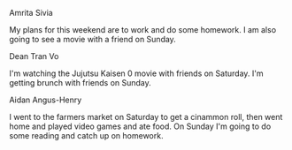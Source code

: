 Amrita Sivia

My plans for this weekend are to work and do some homework.
I am also going to see a movie with a friend on Sunday.

Dean Tran Vo

I'm watching the Jujutsu Kaisen 0 movie with friends on Saturday. I'm getting brunch with friends on Sunday.

Aidan Angus-Henry

I went to the farmers market on Saturday to get a cinammon roll, then went home and played video games and ate food. On Sunday I'm going to do some reading and catch up on homework.